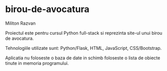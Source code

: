 # birou-de-avocatura

Militon Razvan

Proiectul este pentru cursul Python full-stack si reprezinta site-ul unui birou de avocatura.

Tehnologiile utilizate sunt: Python/Flask, HTML, JavaScript, CSS/Bootstrap.

Aplicatia nu foloseste o baza de date in schimb foloseste o lista de obiecte tinute in memoria programului.
